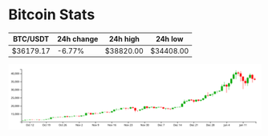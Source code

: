 # Bitcoin Stats

BTC/USDT|24h change|24h high|24h low|
|---|---|---|---|
|$36179.17|-6.77%|$38820.00|$34408.00|

<img src="./chart.svg">
